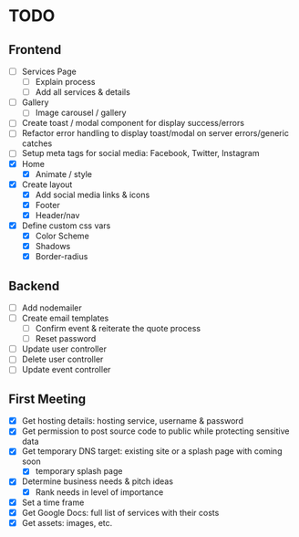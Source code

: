 # TODO

## Frontend

- [ ] Services Page
  - [ ] Explain process
  - [ ] Add all services & details
- [ ] Gallery
  - [ ] Image carousel / gallery
- [ ] Create toast / modal component for display success/errors
- [ ] Refactor error handling to display toast/modal on server errors/generic catches
- [ ] Setup meta tags for social media: Facebook, Twitter, Instagram
- [x] Home
  - [x] Animate / style
- [x] Create layout
  - [x] Add social media links & icons
  - [x] Footer
  - [x] Header/nav
- [x] Define custom css vars
  - [x] Color Scheme
  - [x] Shadows
  - [x] Border-radius

## Backend

- [ ] Add nodemailer
- [ ] Create email templates
  - [ ] Confirm event & reiterate the quote process
  - [ ] Reset password
- [ ] Update user controller
- [ ] Delete user controller
- [ ] Update event controller

## First Meeting

- [x] Get hosting details: hosting service, username & password
- [x] Get permission to post source code to public while protecting sensitive data
- [x] Get temporary DNS target: existing site or a splash page with coming soon
  - [x] temporary splash page
- [x] Determine business needs & pitch ideas
  - [x] Rank needs in level of importance
- [x] Set a time frame
- [x] Get Google Docs: full list of services with their costs
- [x] Get assets: images, etc.
